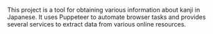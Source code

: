 This project is a tool for obtaining various information about kanji in Japanese. It uses Puppeteer to automate browser tasks and provides several services to extract data from various online resources.
